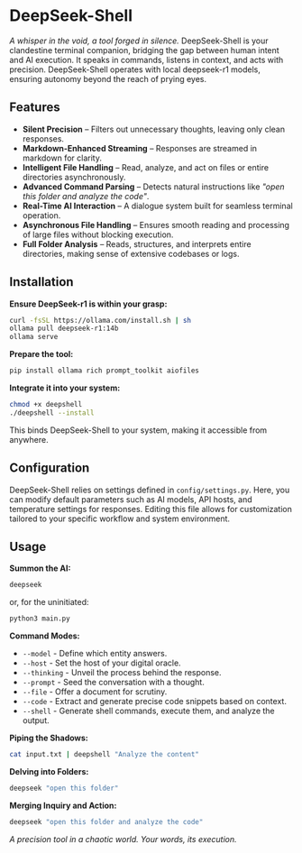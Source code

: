 # DeepSeek-Shell

_A whisper in the void, a tool forged in silence._ DeepSeek-Shell is your clandestine terminal companion, bridging the gap between human intent and AI execution. It speaks in commands, listens in context, and acts with precision. DeepSeek-Shell operates with local deepseek-r1 models, ensuring autonomy beyond the reach of prying eyes.

## Features

- **Silent Precision** – Filters out unnecessary thoughts, leaving only clean responses.
- **Markdown-Enhanced Streaming** – Responses are streamed in markdown for clarity.
- **Intelligent File Handling** – Read, analyze, and act on files or entire directories asynchronously.
- **Advanced Command Parsing** – Detects natural instructions like _"open this folder and analyze the code"_.
- **Real-Time AI Interaction** – A dialogue system built for seamless terminal operation.
- **Asynchronous File Handling** – Ensures smooth reading and processing of large files without blocking execution.
- **Full Folder Analysis** – Reads, structures, and interprets entire directories, making sense of extensive codebases or logs.

## Installation

**Ensure DeepSeek-r1 is within your grasp:**

```sh
curl -fsSL https://ollama.com/install.sh | sh
ollama pull deepseek-r1:14b
ollama serve
```

**Prepare the tool:**

```sh
pip install ollama rich prompt_toolkit aiofiles 
```

**Integrate it into your system:**

```sh
chmod +x deepshell
./deepshell --install
```

This binds DeepSeek-Shell to your system, making it accessible from anywhere.

## Configuration

DeepSeek-Shell relies on settings defined in `config/settings.py`. Here, you can modify default parameters such as AI models, API hosts, and temperature settings for responses. Editing this file allows for customization tailored to your specific workflow and system environment.

## Usage

**Summon the AI:**

```sh
deepseek
```

or, for the uninitiated:

```sh
python3 main.py
```

**Command Modes:**

- `--model` - Define which entity answers.
- `--host` - Set the host of your digital oracle.
- `--thinking` - Unveil the process behind the response.
- `--prompt` - Seed the conversation with a thought.
- `--file` - Offer a document for scrutiny.
- `--code` - Extract and generate precise code snippets based on context.
- `--shell` - Generate shell commands, execute them, and analyze the output.

**Piping the Shadows:**

```sh
cat input.txt | deepshell "Analyze the content"
```

**Delving into Folders:**

```sh
deepseek "open this folder"
```

**Merging Inquiry and Action:**

```sh
deepseek "open this folder and analyze the code"
```

_A precision tool in a chaotic world. Your words, its execution._
